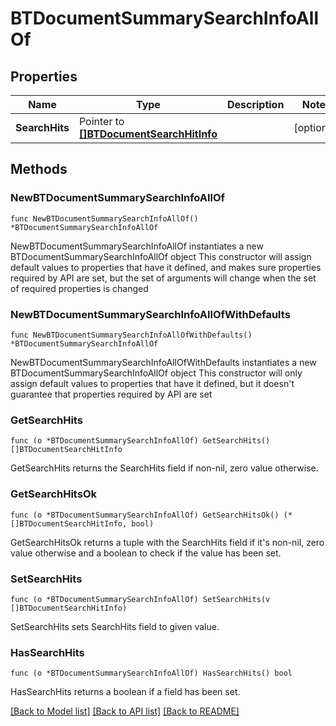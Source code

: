 # BTDocumentSummarySearchInfoAllOf

## Properties

Name | Type | Description | Notes
------------ | ------------- | ------------- | -------------
**SearchHits** | Pointer to [**[]BTDocumentSearchHitInfo**](BTDocumentSearchHitInfo.md) |  | [optional] 

## Methods

### NewBTDocumentSummarySearchInfoAllOf

`func NewBTDocumentSummarySearchInfoAllOf() *BTDocumentSummarySearchInfoAllOf`

NewBTDocumentSummarySearchInfoAllOf instantiates a new BTDocumentSummarySearchInfoAllOf object
This constructor will assign default values to properties that have it defined,
and makes sure properties required by API are set, but the set of arguments
will change when the set of required properties is changed

### NewBTDocumentSummarySearchInfoAllOfWithDefaults

`func NewBTDocumentSummarySearchInfoAllOfWithDefaults() *BTDocumentSummarySearchInfoAllOf`

NewBTDocumentSummarySearchInfoAllOfWithDefaults instantiates a new BTDocumentSummarySearchInfoAllOf object
This constructor will only assign default values to properties that have it defined,
but it doesn't guarantee that properties required by API are set

### GetSearchHits

`func (o *BTDocumentSummarySearchInfoAllOf) GetSearchHits() []BTDocumentSearchHitInfo`

GetSearchHits returns the SearchHits field if non-nil, zero value otherwise.

### GetSearchHitsOk

`func (o *BTDocumentSummarySearchInfoAllOf) GetSearchHitsOk() (*[]BTDocumentSearchHitInfo, bool)`

GetSearchHitsOk returns a tuple with the SearchHits field if it's non-nil, zero value otherwise
and a boolean to check if the value has been set.

### SetSearchHits

`func (o *BTDocumentSummarySearchInfoAllOf) SetSearchHits(v []BTDocumentSearchHitInfo)`

SetSearchHits sets SearchHits field to given value.

### HasSearchHits

`func (o *BTDocumentSummarySearchInfoAllOf) HasSearchHits() bool`

HasSearchHits returns a boolean if a field has been set.


[[Back to Model list]](../README.md#documentation-for-models) [[Back to API list]](../README.md#documentation-for-api-endpoints) [[Back to README]](../README.md)


